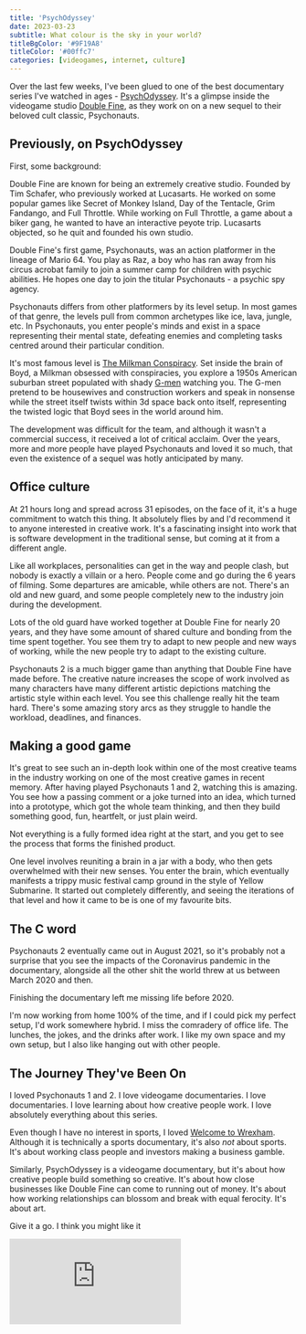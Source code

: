```yaml
---
title: 'PsychOdyssey'
date: 2023-03-23
subtitle: What colour is the sky in your world?
titleBgColor: '#9F19A8'
titleColor: '#00ffc7'
categories: [videogames, internet, culture]
---
```


Over the last few weeks, I've been glued to one of the best documentary series I've watched in ages - [PsychOdyssey](https://www.youtube.com/playlist?list=PLIhLvue17Sd70y34zh2erWWpMyOnh4UN_). It's a glimpse inside the videogame studio [Double Fine](https://www.doublefine.com), as they work on on a new sequel to their beloved cult classic, Psychonauts.

## Previously, on PsychOdyssey

First, some background:

Double Fine are known for being an extremely creative studio. Founded by Tim Schafer, who previously worked at Lucasarts. He worked on some popular games like Secret of Monkey Island, Day of the Tentacle, Grim Fandango, and Full Throttle. While working on Full Throttle, a game about a biker gang, he wanted to have an interactive peyote trip. Lucasarts objected, so he quit and founded his own studio.

Double Fine's first game, Psychonauts, was an action platformer in the lineage of Mario 64. You play as Raz, a boy who has ran away from his circus acrobat family to join a summer camp for children with psychic abilities. He hopes one day to join the titular Psychonauts - a psychic spy agency.

Psychonauts differs from other platformers by its level setup. In most games of that genre, the levels pull from common archetypes like ice, lava, jungle, etc. In Psychonauts, you enter people's minds and exist in a space representing their mental state, defeating enemies and completing tasks centred around their particular condition.

It's most famous level is [The Milkman Conspiracy](https://en.wikipedia.org/wiki/Milkman_Conspiracy). Set inside the brain of Boyd, a Milkman obsessed with conspiracies, you explore a 1950s American suburban street populated with shady [G-men](https://en.wikipedia.org/wiki/G-man) watching you. The G-men pretend to be housewives and construction workers and speak in nonsense while the street itself twists within 3d space back onto itself, representing the twisted logic that Boyd sees in the world around him.

The development was difficult for the team, and although it wasn't a commercial success, it received a lot of critical acclaim. Over the years, more and more people have played Psychonauts and loved it so much, that even the existence of a sequel was hotly anticipated by many.

## Office culture

At 21 hours long and spread across 31 episodes, on the face of it, it's a huge commitment to watch this thing. It absolutely flies by and I'd recommend it to anyone interested in creative work. It's a fascinating insight into work that is software development in the traditional sense, but coming at it from a different angle.

Like all workplaces, personalities can get in the way and people clash, but nobody is exactly a villain or a hero. People come and go during the 6 years of filming. Some departures are amicable, while others are not. There's an old and new guard, and some people completely new to the industry join during the development.

Lots of the old guard have worked together at Double Fine for nearly 20 years, and they have some amount of shared culture and bonding from the time spent together. You see them try to adapt to new people and new ways of working, while the new people try to adapt to the existing culture.

Psychonauts 2 is a much bigger game than anything that Double Fine have made before. The creative nature increases the scope of work involved as many characters have many different artistic depictions matching the artistic style within each level. You see this challenge really hit the team hard. There's some amazing story arcs as they struggle to handle the workload, deadlines, and finances.

## Making a good game

It's great to see such an in-depth look within one of the most creative teams in the industry working on one of the most creative games in recent memory. After having played Psychonauts 1 and 2, watching this is amazing. You see how a passing comment or a joke turned into an idea, which turned into a prototype, which got the whole team thinking, and then they build something good, fun, heartfelt, or just plain weird.

Not everything is a fully formed idea right at the start, and you get to see the process that forms the finished product.

One level involves reuniting a brain in a jar with a body, who then gets overwhelmed with their new senses. You enter the brain, which eventually manifests a trippy music festival camp ground in the style of Yellow Submarine. It started out completely differently, and seeing the iterations of that level and how it came to be is one of my favourite bits.

## The C word

Psychonauts 2 eventually came out in August 2021, so it's probably not a surprise that you see the impacts of the Coronavirus pandemic in the documentary, alongside all the other shit the world threw at us between March 2020 and then.

Finishing the documentary left me missing life before 2020.

I'm now working from home 100% of the time, and if I could pick my perfect setup, I'd work somewhere hybrid. I miss the comradery of office life. The lunches, the jokes, and the drinks after work. I like my own space and my own setup, but I also like hanging out with other people.

## The Journey They've Been On

I loved Psychonauts 1 and 2. I love videogame documentaries. I love documentaries. I love learning about how creative people work. I love absolutely everything about this series.

Even though I have no interest in sports, I loved [Welcome to Wrexham](https://www.youtube.com/watch?v=UJYFASFtbc4). Although it is technically a sports documentary, it's also _not_ about sports. It's about working class people and investors making a business gamble.

Similarly, PsychOdyssey is a videogame documentary, but it's about how creative people build something so creative. It's about how close businesses like Double Fine can come to running out of money. It's about how working relationships can blossom and break with equal ferocity. It's about art.

Give it a go. I think you might like it

<iframe src="https://www.youtube.com/embed/kRlI72bsNRc" title="PsychOdyssey trailer" frameborder="0" allow="accelerometer; autoplay; clipboard-write; encrypted-media; gyroscope; picture-in-picture" allowfullscreen></iframe>
